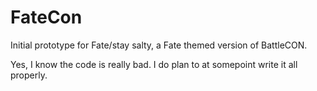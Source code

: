 # FateCon
Initial prototype for Fate/stay salty, a Fate themed version of BattleCON.

Yes, I know the code is really bad. I do plan to at somepoint write it all properly.


